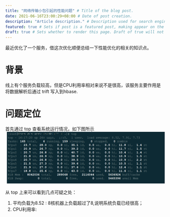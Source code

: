 ```yaml
---
title: "网络传输小包引起的性能问题" # Title of the blog post.
date: 2021-06-16T23:00:29+08:00 # Date of post creation.
description: "Article description." # Description used for search engine.
featured: true # Sets if post is a featured post, making appear on the home page side bar.
draft: true # Sets whether to render this page. Draft of true will not be rendered.
---
```

最近优化了一个服务，借这次优化顺便总结一下性能优化的相关的知识点。
# 背景
线上有个服务负载较高，但是CPU利用率相对来说不是很高，该服务主要作用是将数据解析后通过 trift 写入到hbase.
# 问题定位
首先通过 top 查看系统运行情况，如下图所示
![](/static/issues/performance/top.png)

从 top 上来可以看到几点可疑之处：
1. 平均负载为8.52 : 8核机器上负载超过了8,说明系统负载已经很高；
2. CPU利用率: 


# 

